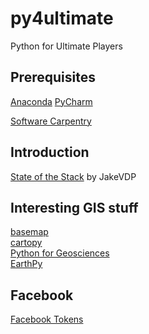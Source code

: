 # py4ultimate
Python for Ultimate Players

## Prerequisites

[Anaconda](http://continuum.io/downloads)
[PyCharm](https://www.jetbrains.com/pycharm/download/)

[Software Carpentry](http://software-carpentry.org/)

## Introduction 

[State of the Stack](https://speakerdeck.com/jakevdp/the-state-of-the-stack-scipy-2015-keynote) by JakeVDP

## Interesting GIS stuff
[basemap](http://matplotlib.org/basemap/)  
[cartopy](http://scitools.org.uk/cartopy/docs/latest/index.html)  
[Python for Geosciences](https://github.com/koldunovn/python_for_geosciences)  
[EarthPy](http://earthpy.org/)  

## Facebook
[Facebook Tokens](http://stackoverflow.com/a/16054555/122022)
